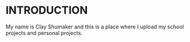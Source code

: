 # INTRODUCTION
My name is Clay Shumaker and this is a place where I upload my school projects and personal projects.
